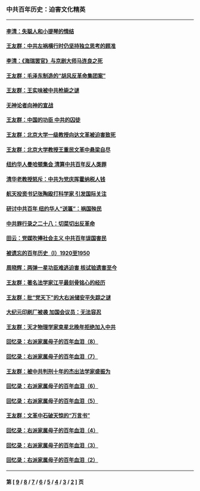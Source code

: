 ### 中共百年历史：迫害文化精英
---
#### [李清：失聪人和小提琴的情结](../../pages/nf1176111/n13459280.md?02060430) 
#### [王友群：中共左祸横行时仍坚持独立思考的顾准](../../pages/nf1176111/n13444722.md?02060430) 
#### [李清：《海瑞罢官》与京剧大师马连良之死](../../pages/nf1176111/n13412316.md?02060430) 
#### [王友群：毛泽东制造的“胡风反革命集团案”](../../pages/nf1176111/n13324909.md?02060430) 
#### [王友群：王实味被中共枪毙之谜](../../pages/nf1176111/n13307502.md?02060430) 
#### [无神论者向神的宣战](../../pages/nf1176111/n13281535.md?02060430) 
#### [王友群：中国的功臣 中共的囚徒](../../pages/nf1176111/n13291790.md?02060430) 
#### [王友群：北京大学一级教授向达文革被迫害致死](../../pages/nf1176111/n13150966.md?02060430) 
#### [王友群：北京大学教授王重民文革中悬梁自尽](../../pages/nf1176111/n13084645.md?02060430) 
#### [纽约华人曼哈顿集会 清算中共百年反人类罪](../../pages/nf1176111/n13084157.md?02060430) 
#### [清华老教授怒斥：中共为党庆挥霍纳税人钱](../../pages/nf1176111/n13071430.md?02060430) 
#### [航天投资书记张陶殴打科学家 引发国际关注](../../pages/nf1176111/n13069132.md?02060430) 
#### [研讨中共百年 纽约华人“送匾”：祸国殃民](../../pages/nf1176111/n13057367.md?02060430) 
#### [中共罪行录之二十八：切菜切出反革命](../../pages/nf1176111/n13030600.md?02060430) 
#### [田云：党媒吹捧社会主义 中共百年误国害民](../../pages/nf1176111/n13006682.md?02060430) 
#### [被遗忘的百年历史（I）1920至1950](../../pages/nf1176111/n12986411.md?02060430) 
#### [周晓辉：两弹一星功臣难逃迫害 核试验遗害至今](../../pages/nf1176111/n12974997.md?02060430) 
#### [王友群：著名法学家江平最刻骨铭心的经历](../../pages/nf1176111/n12970787.md?02060430) 
#### [王友群：批“党天下”的大右派储安平失踪之谜](../../pages/nf1176111/n12954229.md?02060430) 
#### [大纪元印刷厂被袭 加国会议员：无法容忍](../../pages/nf1176111/n12883028.md?02060430) 
#### [王友群：天才物理学家束星北晚年拒绝加入中共](../../pages/nf1176111/n12792913.md?02060430) 
#### [回忆录：右派家属母子的百年血泪（8）](../../pages/nf1176111/n12706196.md?02060430) 
#### [回忆录：右派家属母子的百年血泪（7）](../../pages/nf1176111/n12706191.md?02060430) 
#### [王友群：被中共判刑十年的杰出法学家盛振为](../../pages/nf1176111/n12706141.md?02060430) 
#### [回忆录：右派家属母子的百年血泪（6）](../../pages/nf1176111/n12698863.md?02060430) 
#### [回忆录：右派家属母子的百年血泪（5）](../../pages/nf1176111/n12692515.md?02060430) 
#### [王友群：文革中石破天惊的“万言书”](../../pages/nf1176111/n12690994.md?02060430) 
#### [回忆录：右派家属母子的百年血泪（4）](../../pages/nf1176111/n12686410.md?02060430) 
#### [回忆录：右派家属母子的百年血泪（3）](../../pages/nf1176111/n12683820.md?02060430) 
#### [回忆录：右派家属母子的百年血泪（2）](../../pages/nf1176111/n12679738.md?02060430) 

---
#### 第 [ [9](./9.md?02060430) / [8](./8.md?02060430) / [7](./7.md?02060430) / [6](./6.md?02060430) / [5](./5.md?02060430) / [4](./4.md?02060430) / [3](./3.md?02060430) / [2](./2.md?02060430) ] 页
